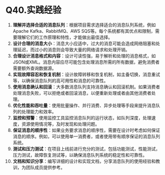 # Q40.实践经验

1. **理解并选择合适的消息队列**：根据项目需求选择适合的消息队列系统，例如Apache Kafka、RabbitMQ、AWS SQS等。每个系统都有其优点和限制，需要理解它们的工作原理和特性，才能做出最佳选择。
2. **设计合理的消息大小**：消息大小应适中，过大的消息可能会造成网络阻塞和处理延迟，而过小的消息则会导致大量的网络请求和处理开销。
3. **合理设计消息格式和内容**：设计可读性强，易于解析和处理的消息格式，如JSON或XML。消息内容应尽可能包含处理消息所需的所有数据，避免消费者需要额外查询数据源。
4. **实现故障容忍和恢复机制**：设计故障转移和恢复机制，如主备切换，消息重试等，以确保消息队列的高可用性和消息的可靠性。
5. **使用消息确认和回滚**：大多数消息队列支持消息确认和回滚机制。如果消费者处理消息失败，可以拒绝或者回滚消息，以便重新处理或者由其他消费者处理。
6. **优化性能和吞吐量**：使用批量操作、并行消费、异步处理等手段来提升消息队列的处理能力和效率。
7. **监控和预警**：使用监控工具监控消息队列的运行状态，如队列深度，处理速度，资源使用情况等，及时发现和处理问题。
8. **保证消息的顺序性**：如果业务要求消息的顺序性，需要在设计时考虑如何保证消息的顺序。例如，可以使用单一消费者，或者使用带有顺序保证的消息队列系统。
9. **测试和压力测试**：在项目上线前进行充分的测试，包括功能测试，性能测试，压力测试，故障恢复测试等，以确保消息队列系统的稳定性和可靠性。
10. **文档和知识分享**：编写详细的设计和实现文档，分享消息队列的使用经验和教训，为团队成员提供参考。